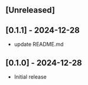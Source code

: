 ## [Unreleased]

## [0.1.1] - 2024-12-28

- update README.md

## [0.1.0] - 2024-12-28

- Initial release
